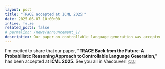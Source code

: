 ```yaml
---
layout: post
title: "TRACE accepted at ICML 2025!"
date: 2025-06-07 10:00:00
inline: false
related_posts: false
# permalink: /news/announcement_1/
description: Our paper on controllable language generation was accepted to the International Conference on Machine Learning (ICML) 2025.
---
```


I'm excited to share that our paper, **"TRACE Back from the Future: A Probabilistic Reasoning Approach to Controllable Language Generation,"** has been accepted at **ICML 2025**. See you all in Vancouver! 🇨🇦